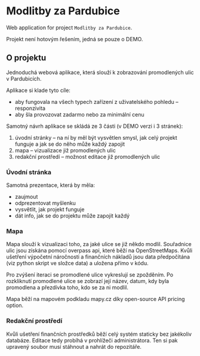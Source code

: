 # Modlitby za Pardubice

Web application for project `Modlitby za Pardubice`.

Projekt není hotovým řešením, jedná se pouze o DEMO.


## O projektu

Jednoduchá webová aplikace, která slouží k zobrazování promodlených ulic v Pardubicích.

Aplikace si klade tyto cíle:
- aby fungovala na všech typech zařízení z uživatelského pohledu – responzivita
- aby šla provozovat zadarmo nebo za minimální cenu

Samotný návrh aplikace se skládá ze 3 části (v DEMO verzi i 3 stránek):
1.	úvodní stránky – na ní by měl být vysvětlen smysl, jak celý projekt funguje a jak se do něho může každý zapojit
2.	mapa – vizualizace již promodlených ulic
3.	redakční prostředí – možnost editace již promodlených ulic

### Úvodní stránka

Samotná prezentace, která by měla:
- zaujmout
- odprezentovat myšlenku
- vysvětlit, jak projekt funguje
- dát info, jak se do projektu může zapojit každý

### Mapa

Mapa slouží k vizualizaci toho, za jaké ulice se již někdo modlil. Souřadnice ulic jsou získána pomocí overpass api, které běží na OpenStreetMaps. Kvůli ušetření výpočetní náročnosti a finančních nákladů jsou data předpočítána (viz python skript ve složce data) a uložena přímo v kódu.

Pro zvýšení iteraci se promodlené ulice vykreslují se zpožděním. Po rozkliknutí promodlené ulice se zobrazí její název, datum, kdy byla promodlena a přezdívka toho, kdo se za ni modlil.

Mapa běží na mapovém podkladu mapy.cz díky open-source API pricing option.

### Redakční prostředí
Kvůli ušetření finančních prostředků běží celý systém staticky bez jakékoliv databáze. Editace tedy probíhá v prohlížeči administrátora. Ten si pak upravený soubor musí stáhnout a nahrát do repozitáře.
